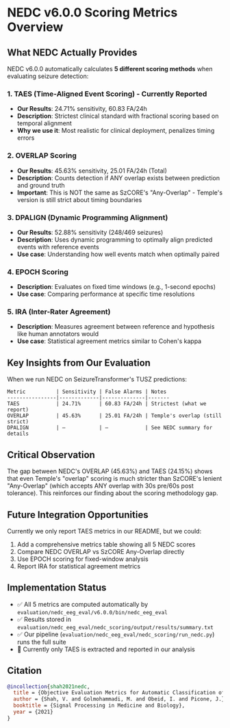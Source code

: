 # NEDC v6.0.0 Scoring Metrics Overview

## What NEDC Actually Provides

NEDC v6.0.0 automatically calculates **5 different scoring methods** when evaluating seizure detection:

### 1. TAES (Time-Aligned Event Scoring) - **Currently Reported**
- **Our Results**: 24.71% sensitivity, 60.83 FA/24h
- **Description**: Strictest clinical standard with fractional scoring based on temporal alignment
- **Why we use it**: Most realistic for clinical deployment, penalizes timing errors

### 2. OVERLAP Scoring
- **Our Results**: 45.63% sensitivity, 25.01 FA/24h (Total)
- **Description**: Counts detection if ANY overlap exists between prediction and ground truth
- **Important**: This is NOT the same as SzCORE's "Any-Overlap" - Temple's version is still strict about timing boundaries

### 3. DPALIGN (Dynamic Programming Alignment)
- **Our Results**: 52.88% sensitivity (248/469 seizures)
- **Description**: Uses dynamic programming to optimally align predicted events with reference events
- **Use case**: Understanding how well events match when optimally paired

### 4. EPOCH Scoring
- **Description**: Evaluates on fixed time windows (e.g., 1-second epochs)
- **Use case**: Comparing performance at specific time resolutions

### 5. IRA (Inter-Rater Agreement)
- **Description**: Measures agreement between reference and hypothesis like human annotators would
- **Use case**: Statistical agreement metrics similar to Cohen's kappa

## Key Insights from Our Evaluation

When we run NEDC on SeizureTransformer's TUSZ predictions:

```
Metric          | Sensitivity | False Alarms | Notes
----------------|-------------|--------------|-------
TAES            | 24.71%      | 60.83 FA/24h | Strictest (what we report)
OVERLAP         | 45.63%      | 25.01 FA/24h | Temple's overlap (still strict)
DPALIGN         | —           | —            | See NEDC summary for details
```

## Critical Observation

The gap between NEDC's OVERLAP (45.63%) and TAES (24.15%) shows that even Temple's "overlap" scoring is much stricter than SzCORE's lenient "Any-Overlap" (which accepts ANY overlap with 30s pre/60s post tolerance). This reinforces our finding about the scoring methodology gap.

## Future Integration Opportunities

Currently we only report TAES metrics in our README, but we could:
1. Add a comprehensive metrics table showing all 5 NEDC scores
2. Compare NEDC OVERLAP vs SzCORE Any-Overlap directly
3. Use EPOCH scoring for fixed-window analysis
4. Report IRA for statistical agreement metrics

## Implementation Status

- ✅ All 5 metrics are computed automatically by `evaluation/nedc_eeg_eval/v6.0.0/bin/nedc_eeg_eval`
- ✅ Results stored in `evaluation/nedc_eeg_eval/nedc_scoring/output/results/summary.txt`
- ✅ Our pipeline (`evaluation/nedc_eeg_eval/nedc_scoring/run_nedc.py`) runs the full suite
- 🔄 Currently only TAES is extracted and reported in our analysis

## Citation

```bibtex
@incollection{shah2021nedc,
  title = {Objective Evaluation Metrics for Automatic Classification of EEG Events},
  author = {Shah, V. and Golmohammadi, M. and Obeid, I. and Picone, J.},
  booktitle = {Signal Processing in Medicine and Biology},
  year = {2021}
}
```
